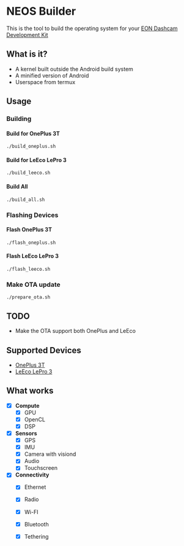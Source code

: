 NEOS Builder
======

This is the tool to build the operating system for your [EON Dashcam Development Kit](https://shop.comma.ai/products/eon-dashcam-devkit)

What is it?
------

* A kernel built outside the Android build system
* A minified version of Android
* Userspace from termux

Usage
------

### Building
#### Build for OnePlus 3T
```
./build_oneplus.sh
```

#### Build for LeEco LePro 3
```
./build_leeco.sh
```

#### Build All
```
./build_all.sh
```

### Flashing Devices
#### Flash OnePlus 3T
```
./flash_oneplus.sh
```
#### Flash LeEco LePro 3
```
./flash_leeco.sh
```

### Make OTA update
```
./prepare_ota.sh
```

TODO
------

* Make the OTA support both OnePlus and LeEco

Supported Devices
------
* [OnePlus 3T](https://www.oneplus.com/3t)
* [LeEco LePro 3](https://www.cnet.com/products/leeco-lepro-3/review/)

What works
-----
- [X] **Compute**
  - [X] GPU
  - [X] OpenCL
  - [X] DSP
- [X] **Sensors**
  - [X] GPS
  - [X] IMU
  - [X] Camera with visiond
  - [X] Audio
  - [X] Touchscreen
- [X] **Connectivity**
  - [X] Ethernet
  - [X] Radio
  - [X] Wi-FI
  - [X] Bluetooth
  - [X] Tethering

